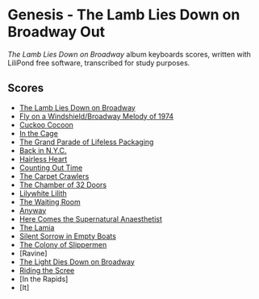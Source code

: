 # Genesis - The Lamb Lies Down on Broadway Out
*The Lamb Lies Down on Broadway* album keyboards scores, written with LiliPond free software, transcribed for study purposes.

## Scores

* [The Lamb Lies Down on Broadway](the-lamb-lies-down-on-broadway)
* [Fly on a Windshield/Broadway Melody of 1974](fly-on-a-windshield)
* [Cuckoo Cocoon](cuckoo-cocoon)
* [In the Cage](in-the-cage)
* [The Grand Parade of Lifeless Packaging](the-grand-parade-of-lifeless-packaging)
* [Back in N.Y.C.](back-in-nyc)
* [Hairless Heart](hairless-heart)
* [Counting Out Time](counting-out-time)
* [The Carpet Crawlers](the-carpet-crawlers)
* [The Chamber of 32 Doors](the-chamber-of-32-doors)
* [Lilywhite Lilith](lilywhite-lilith)
* [The Waiting Room](the-waiting-room)
* [Anyway](anyway)
* [Here Comes the Supernatural Anaesthetist](here-comes-the-supernatural-anaesthetist)
* [The Lamia](the-lamia)
* [Silent Sorrow in Empty Boats](silent-sorrow-in-empty-boats)
* [The Colony of Slippermen](the-colony-of-slippermen)
* [Ravine]
* [The Light Dies Down on Broadway](the-light-dies-down-on-broadway)
* [Riding the Scree](riding-the-scree)
* [In the Rapids]
* [It]